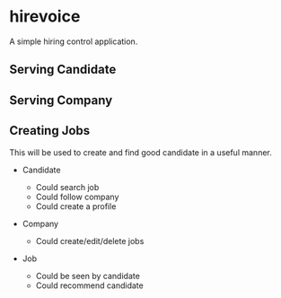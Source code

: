 hirevoice
=========

A simple hiring control application.

## Serving Candidate
## Serving Company
## Creating Jobs

This will be used to create and find good candidate in a useful manner.


- Candidate

	* Could search job
	* Could follow company
	* Could create a profile

- Company
	
	* Could create/edit/delete jobs

- Job
	
	* Could be seen by candidate
	* Could recommend candidate
